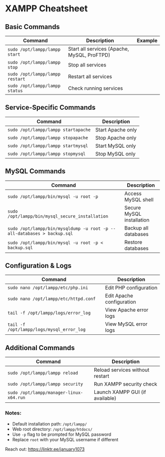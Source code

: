 # XAMPP Cheatsheet

## Basic Commands
| Command | Description | Example |
|---------|-------------|---------|
| `sudo /opt/lampp/lampp start` | Start all services (Apache, MySQL, ProFTPD) | |
| `sudo /opt/lampp/lampp stop` | Stop all services | |
| `sudo /opt/lampp/lampp restart` | Restart all services | |
| `sudo /opt/lampp/lampp status` | Check running services | |

## Service-Specific Commands
| Command | Description |
|---------|-------------|
| `sudo /opt/lampp/lampp startapache` | Start Apache only |
| `sudo /opt/lampp/lampp stopapache` | Stop Apache only |
| `sudo /opt/lampp/lampp startmysql` | Start MySQL only |
| `sudo /opt/lampp/lampp stopmysql` | Stop MySQL only |

## MySQL Commands
| Command | Description |
|---------|-------------|
| `sudo /opt/lampp/bin/mysql -u root -p` | Access MySQL shell |
| `sudo /opt/lampp/bin/mysql_secure_installation` | Secure MySQL installation |
| `sudo /opt/lampp/bin/mysqldump -u root -p --all-databases > backup.sql` | Backup all databases |
| `sudo /opt/lampp/bin/mysql -u root -p < backup.sql` | Restore databases |

## Configuration & Logs
| Command | Description |
|---------|-------------|
| `sudo nano /opt/lampp/etc/php.ini` | Edit PHP configuration |
| `sudo nano /opt/lampp/etc/httpd.conf` | Edit Apache configuration |
| `tail -f /opt/lampp/logs/error_log` | View Apache error logs |
| `tail -f /opt/lampp/logs/mysql_error_log` | View MySQL error logs |

## Additional Commands
| Command | Description |
|---------|-------------|
| `sudo /opt/lampp/lampp reload` | Reload services without restart |
| `sudo /opt/lampp/lampp security` | Run XAMPP security check |
| `sudo /opt/lampp/manager-linux-x64.run` | Launch XAMPP GUI (if available) |

### Notes:
- Default installation path: `/opt/lampp/`
- Web root directory: `/opt/lampp/htdocs/`
- Use `-p` flag to be prompted for MySQL password
- Replace `root` with your MySQL username if different

Reach out: https://linktr.ee/january1073
